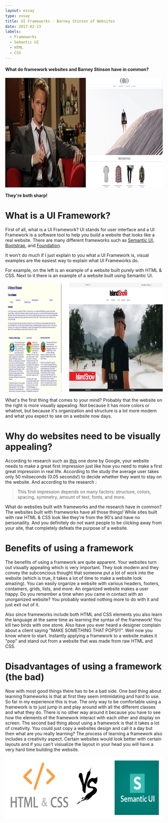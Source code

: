 ```yaml
---
layout: essay
type: essay
title: UI Frameworks - Barney Stinson of Websites
date: 2017-02-23
labels:
  - Frameworks
  - Semantic UI
  - HTML
  - CSS
---
```


#### What do framework websites and Barney Stinson have in common?

<p align="center">
  <img src="../images/barneyWebsite.png" height="350" width="950"/>
</p>

**They're both sharp!**

# What is a UI Framework?

First of all, what is a UI Framework? UI stands for user interface and a UI Framework is a software tool to help you build a website that looks like a real website. There are many different frameworks such as [Semantic UI](http://semantic-ui.com/), [Bootstrap](http://getbootstrap.com/), and [Foundation](http://foundation.zurb.com/).

It won't do much if I just explain to you what a UI Framework is, visual examples are the easiest way to explain what UI Frameworks do.

For example, on the left is an example of a website built purely with HTML & CSS. Next to it there is an example of a website built using Semantic UI.

<p align="center">
  <img src="../images/rawVSframework.png" height="350" width="900"/>
</p>

What's the first thing that comes to your mind? Probably that the website on the right is more visually appealing. Not because it has more colors or whatnot, but because it's organization and structure is a lot more modern and what you expect to see on a website now days.

# Why do websites need to be visually appealing?

According to research such as [this](https://research.googleblog.com/2012/08/users-love-simple-and-familiar-designs.html) one done by Google, your website needs to make a great first impression just like how you need to make a first great impression in real life. According to the study the average user takes only 50 miliseconds (0.05 seconds!) to decide whether they want to stay on the website. And according to the research :
>This first impression depends on many factors: structure, colors, spacing, symmetry, amount of text, fonts, and more.

What do websties built with frameworks and the research have in common? The websites built with frameworks have all those things! While sites built with raw HTML & CSS look like they're from the 90's and have no personaility. And you definitely do not want people to be clicking away from your site, that completely defeats the purpose of a website.

# Benefits of using a framework

The benefits of using a framework are quite apparent. Your websites turn out visually appealing which is very important. They look modern and they convey the subconcious thought that someone put a lot of work into the website (which is true, it takes a lot of time to make a website look amazing). You can easily organize a website with various headers, footers, containers, grids, lists, and more. An organized website makes a user happy. Do you remember a time when you came in contact with an unorganized website? You probably wanted nothing more to do with it and just exit out of it. 

Also since frameworks include both HTML and CSS elements you also learn the language at the same time as learning the syntax of the framework! You kill two birds with one stone. Also have you ever heard a designer complain about a client saying "MAKE SOMETHING THAT POPS!!!". Well now you know where to start. Instantly applying a framework to a website makes it "pop" and stand out from a website that was made from raw HTML and CSS.

# Disadvantages of using a framework (the bad)

Now with most good things there has to be a bad side. One bad thing about learning frameworks is that at first they seem imtimidating and hard to use. So far in my experience this is true. The only way to be comfortable using a framework is to just jump in and play around with all the different classes and what they do. There is no other way around it because you have to see how the elements of the framework interact with each other and display on screen. The second bad thing about using a framework is that it takes a lot of creativity. You could just copy a websites design and call it a day but then what are you really learning? The process of learning a framework also includes a creativity aspect. Certain websites would look better with certain layouts and if you can't visiualize the layout in your head you will have a very hard time building the website.

<p align="center">
  <img src="../images/htmlVSsui.png" height="200" width="700"/>
</p>
